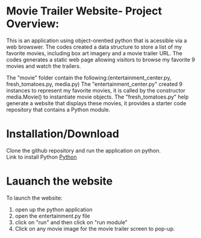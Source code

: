 # Movie Trailer Website- Project Overview:
This is an application using object-orentied python that is acessible via a web browswer.
The codes created a data structure to store a list of my favorite movies, including box art imagery and a movie trailer URL. The codes generates a static web page allowing visitors to browse my favorite 9 movies and watch the trailers.

The "movie" folder contain the following:(entertainment_center.py, fresh_tomatoes.py, media.py)
The "entertainment_center.py" created 9 instances to represent my favorite movies, it is called by the constructor media.Movie() to instantiate movie objects. The "fresh_tomatoes.py" help generate a website that displays these movies, it provides a starter code repository that contains a Python module. 

# Installation/Download
Clone the github repository and run the application on python.
<br/> Link to install Python [Python](https://www.python.org/ "Python")

# Lauanch the website
To launch the website:
1. open up the python application
2. open the entertainment.py file 
3. click on "run" and then click on "run module"
4. Click on any movie image for the movie trailer screen to pop-up.

